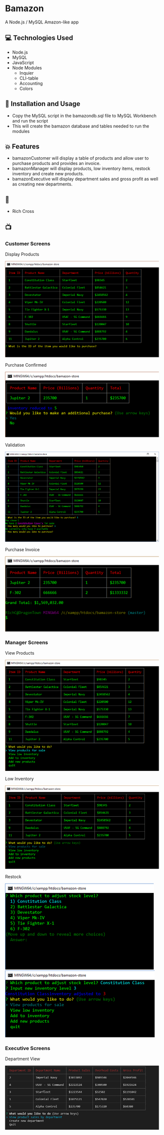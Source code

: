 # Bamazon

A Node.js / MySQL Amazon-like app


## :computer: Technologies Used 
 
* Node.js
* MySQL
* JavaScript
* Node Modules
	* Inquier
	* CLI-table
	* Accounting
    * Colors 

## :dvd: Installation and Usage 

* Copy the MySQL script in the bamazondb.sql file to MySQL Workbench and run the script
* This will create the bamazon database and tables needed to run the modules

## :boom: Features

* bamazonCustomer will display a table of products and allow user to purchase products and provides an invoice.
* bamazonManager will display products, low inventory items, restock inventory and create new products.
* bamazonExecutive will display department sales and gross profit as well as creating new departments.


## :bust_in_silhouette:

* Rich Cross 


## :tv:

### Customer Screens
Display Products

![Purchase Screen](/screenShots/purchaseScreen.png)

Purchase Confirmed

![Confirm Purchase](/screenShots/purchaseConfirmed.png)

Validation

![Purchase Limitation](screenShots/purchaseRestriction.png)

Purchase Invoice

![Purchase Invoice](/screenShots/purchaseInvoice.png)

### Manager Screens
View Products

![View Products](/screenShots/viewProducts.png)

Low Inventory

![Low Inventory](/screenShots/lowInventory.png)

Restock

![restock](/screenShots/restock.png)
![restock](/screenShots/restock2.png)

### Executive Screens

Department View

![Executive](/screenShots/executiveView.png)


